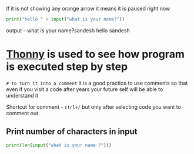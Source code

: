 If it is not showing any orange arrow it means it is paused right now

```py
print("hello " + input("what is your name?"))
```
output - what is your name?sandesh
hello sandesh

# [Thonny](https://thonny.org/) is used to see how program is executed step by step

`# to turn it into a comment`
it is a good practice to use comments so that even if you visit a code after years your future self will be able to understand it

Shortcut for comment - `ctrl+/` but only after selecting code you want to comment out

## Print number of characters in input
```py
print(len(input("what is your name ?")))
```
